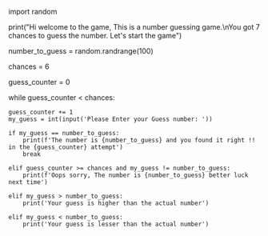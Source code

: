 import random

print("Hi welcome to the game, This is a number guessing game.\nYou got 7 chances to guess the number. Let's start the game")

number_to_guess = random.randrange(100)

chances = 6

guess_counter = 0

while guess_counter < chances:

    guess_counter += 1
    my_guess = int(input('Please Enter your Guess number: '))

    if my_guess == number_to_guess:
        print(f'The number is {number_to_guess} and you found it right !! in the {guess_counter} attempt')
        break

    elif guess_counter >= chances and my_guess != number_to_guess:
        print(f'Oops sorry, The number is {number_to_guess} better luck next time')

    elif my_guess > number_to_guess:
        print('Your guess is higher than the actual number')

    elif my_guess < number_to_guess:
        print('Your guess is lesser than the actual number')
